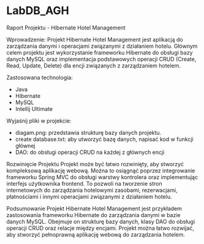 # LabDB_AGH
Raport Projektu - Hibernate Hotel Management

Wprowadzenie: 
Projekt Hibernate Hotel Management jest aplikacją do zarządzania danymi i operacjami związanymi z działaniem hotelu. Głównym celem projektu jest wykorzystanie frameworku Hibernate do obsługi bazy danych MySQL oraz implementacja podstawowych operacji CRUD (Create, Read, Update, Delete) dla encji związanych z zarządzaniem hotelem.

Zastosowana technologia: 
- Java
- Hibernate
- MySQL
- Intellij Ultimate

Wyjaśnij pliki w projekcie: 
- diagam.png: przedstawia strukturę bazy danych projektu.
- create database.txt: aby utworzyć bazę danych, napisać kod w funkcji głównej
- DAO: do obsługi operacji CRUD na każdej z głównych encji

Rozwinięcie Projektu
Projekt może być łatwo rozwinięty, aby stworzyć kompleksową aplikację webową. Można to osiągnąć poprzez integrowanie frameworku Spring MVC do obsługi warstwy kontrolera oraz implementując interfejs użytkownika frontend. To pozwoli na tworzenie stron internetowych do zarządzania hotelowymi zasobami, rezerwacjami, płatnościami i innymi operacjami związanymi z działaniem hotelu.

Podsumowanie
Projekt Hibernate Hotel Management jest przykładem zastosowania frameworku Hibernate do zarządzania danymi w bazie danych MySQL. Obejmuje on strukturę bazy danych, klasy DAO do obsługi operacji CRUD oraz relacje między encjami. Projekt można łatwo rozwijać, aby stworzyć pełnoprawną aplikację webową do zarządzania hotelem.
